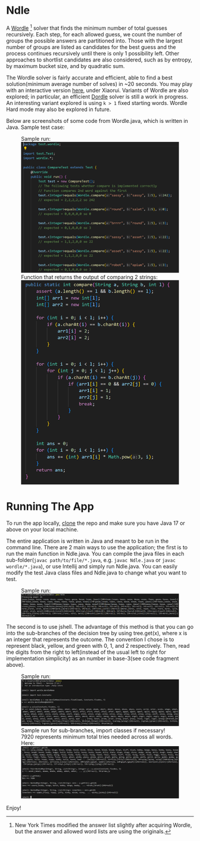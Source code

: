 # Ndle

A [Wordle](https://www.nytimes.com/games/wordle/index.html) [^1] solver that finds the minimum number of total guesses recursively. Each step, for each allowed guess, we count the number of groups the possible answers are partitioned into. Those with the largest number of groups are listed as candidates for the best guess and the process continues recursively until there is only 1 possibility left. Other approaches to shortlist candidates are also considered, such as by entropy, by maximum bucket size, and by quadratic sum. 

The Wordle solver is fairly accurate and efficient, able to find a best solution(minimum average number of solves) in ~20 seconds. You may play with an interactive version [here](https://freshman.dev/wordle/leaderboard), under Xiaorui. Variants of Wordle are also explored; in particular, an efficient [Dordle](https://dordlegame.io/) solver is still a work in progress. An interesting variant explored is using ```k > 1``` fixed starting words. Wordle Hard mode may also be explored in future.

Below are screenshots of some code from Wordle.java, which is written in Java. Sample test case:
<figure>
  <figcaption>Sample run:</figcaption>
  <img src="compare_test.png" alt="Alt text">
  <figcaption>Function that returns the output of comparing 2 strings:</figcaption>
  <img src="compare.png" alt="Alt text">
  <figcaption></figcaption>
</figure>


# Running The App

To run the app locally, [clone](https://docs.github.com/en/get-started/quickstart/fork-a-repo#cloning-your-forked-repository) the repo and make sure you have Java 17 or above on your local machine. 

The entire application is written in Java and meant to be run in the command line. There are 2 main ways to use the application; the first is to run the main function in Ndle.java. You can compile the java files in each sub-folder(`javac path/to/file/*.java`, e.g. `javac Ndle.java` or `javac wordle/*.java`), or use Intellij and simply run Ndle.java. You can easily modify the test Java class files and Ndle.java to change what you want to test.

<figure>
  <figcaption>Sample run:</figcaption>
  <img src="command_line.png" alt="Alt text">
</figure>

The second is to use jshell. The advantage of this method is that you can go into the sub-branches of the decision tree by using tree.get(x), where x is an integer that represents the outcome. The convention I chose is to represent black, yellow, and green with 0, 1, and 2 respectively. Then, read the digits from the right to left(instead of the usual left to right for implementation simplicity) as an number in base-3(see code fragment above).

<figure>
  <figcaption>Sample run:</figcaption>
  <img src="jshell_1.png" alt="Alt text">
  <figcaption>Sample run for sub-branches, import classes if necessary! 7920 represents minimum total tries needed across all words. Here: </figcaption>
  <img src="jshell_2.png" alt="Alt text">
  
</figure>

Enjoy!

[^1]: New York Times modified the answer list slightly after acquiring Wordle, but the answer and allowed word lists are using the originals. 


